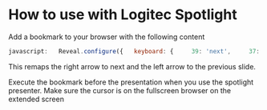 # How to use with Logitec Spotlight

Add a bookmark to your browser with the following content

```javascript
javascript:   Reveal.configure({   keyboard: {     39: 'next',     37: 'prev'   } });
```

This remaps the right arrow to next and the left arrow to the previous slide.

Execute the bookmark before the presentation when you use the spotlight presenter. Make sure the cursor is on the fullscreen browser on the extended screen